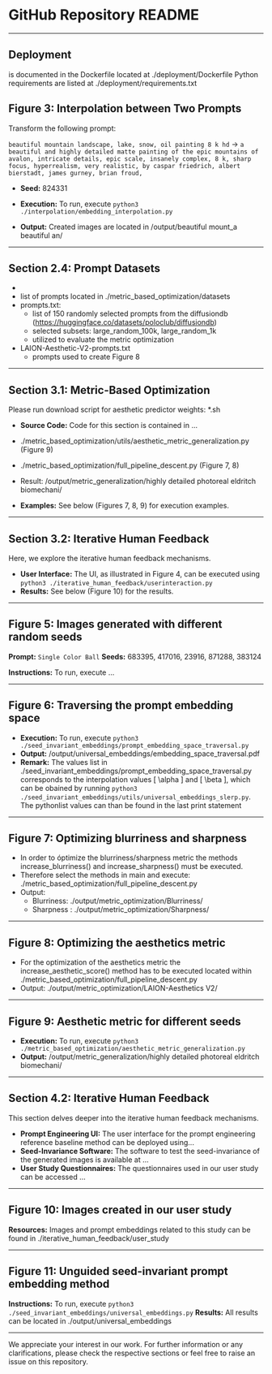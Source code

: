 # GitHub Repository README

---

## Deployment 
is documented in the Dockerfile located at ./deployment/Dockerfile
Python requirements are listed at ./deployment/requirements.txt

## **Figure 3**: Interpolation between Two Prompts

Transform the following prompt:

`beautiful mountain landscape, lake, snow, oil painting 8 k hd` -> 
`a beautiful and highly detailed matte painting of the epic mountains of avalon, intricate details, epic scale, insanely complex, 8 k, sharp focus, hyperrealism, very realistic, by caspar friedrich, albert bierstadt, james gurney, brian froud,`


- **Seed:** 824331

- **Execution:** To run, execute `python3 ./interpolation/embedding_interpolation.py`

- **Output:** Created images are located in /output/beautiful mount_a beautiful an/

---

## Section 2.4: Prompt Datasets
- 
- list of prompts located in ./metric_based_optimization/datasets 
- prompts.txt: 
  - list of 150 randomly selected prompts from the diffusiondb (https://huggingface.co/datasets/poloclub/diffusiondb)
  - selected subsets: large_random_100k, large_random_1k
  - utilized to evaluate the metric optimization
- LAION-Aesthetic-V2-prompts.txt
  - prompts used to create Figure 8

---

## Section 3.1: Metric-Based Optimization
Please run download script for aesthetic predictor weights: *.sh


- **Source Code:** Code for this section is contained in ...
- ./metric_based_optimization/utils/aesthetic_metric_generalization.py (Figure 9)
- ./metric_based_optimization/full_pipeline_descent.py (Figure 7, 8)
- Result: /output/metric_generalization/highly detailed photoreal eldritch biomechani/


- **Examples:** See below (Figures 7, 8, 9) for execution examples.

---

## Section 3.2: Iterative Human Feedback

Here, we explore the iterative human feedback mechanisms.

- **User Interface:** The UI, as illustrated in Figure 4, can be executed using `python3 ./iterative_human_feedback/userinteraction.py`
- **Results:** See below (Figure 10) for the results.

---

## Figure 5: Images generated with different random seeds

**Prompt:** `Single Color Ball`
**Seeds:** 683395, 417016, 23916, 871288, 383124

**Instructions:** To run, execute ...

---

## Figure 6: Traversing the prompt embedding space
- **Execution:** To run, execute `python3 ./seed_invariant_embeddings/prompt_embedding_space_traversal.py`
- **Output:** /output/universal_embeddings/embedding_space_traversal.pdf
- **Remark:** The values list in ./seed_invariant_embeddings/prompt_embedding_space_traversal.py corresponds to the interpolation values \[ \alpha \] and
\[ \beta \], which can be obained by running `python3 ./seed_invariant_embeddings/utils/universal_embeddings_slerp.py`. The pythonlist values can than be found in the last print statement


---

## Figure 7: Optimizing blurriness and sharpness
- In order to óptimize the blurriness/sharpness metric the methods increase_blurriness() and increase_sharpness() must be executed.
- Therefore select the methods in main and execute: ./metric_based_optimization/full_pipeline_descent.py
- Output: 
  - Blurriness: ./output/metric_optimization/Blurriness/
  - Sharpness : ./output/metric_optimization/Sharpness/

---

## Figure 8: Optimizing the aesthetics metric
- For the optimization of the aesthetics metric the increase_aesthetic_score() method has to be executed located within ./metric_based_optimization/full_pipeline_descent.py
- Output: ./output/metric_optimization/LAION-Aesthetics V2/

---

## Figure 9: Aesthetic metric for different seeds
- **Execution:** To run, execute `python3 ./metric_based_optimization/aesthetic_metric_generalization.py`
- **Output:** /output/metric_generalization/highly detailed photoreal eldritch biomechani/

---

## Section 4.2: Iterative Human Feedback

This section delves deeper into the iterative human feedback mechanisms.

- **Prompt Engineering UI:** The user interface for the prompt engineering reference baseline method can be deployed using...
- **Seed-Invariance Software:** The software to test the seed-invariance of the generated images is available at ...
- **User Study Questionnaires:** The questionnaires used in our user study can be accessed ...

---

## Figure 10: Images created in our user study

**Resources:** Images and prompt embeddings related to this study can be found in ./iterative_human_feedback/user_study

---

## Figure 11: Unguided seed-invariant prompt embedding method

**Instructions:** To run, execute `python3 ./seed_invariant_embeddings/universal_embeddings.py`
**Results:** All results can be located in ./output/universal_embeddings

---

We appreciate your interest in our work. For further information or any clarifications, please check the respective sections or feel free to raise an issue on this repository.

